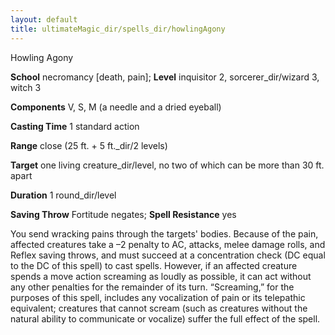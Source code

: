```yaml
---
layout: default
title: ultimateMagic_dir/spells_dir/howlingAgony
---
```

Howling Agony

**School** necromancy [death, pain]; **Level** inquisitor 2, sorcerer_dir/wizard 3, witch 3

**Components** V, S, M (a needle and a dried eyeball)

**Casting Time** 1 standard action

**Range** close (25 ft. + 5 ft._dir/2 levels)

**Target** one living creature_dir/level, no two of which can be more than 30 ft. apart

**Duration** 1 round_dir/level

**Saving Throw** Fortitude negates; **Spell Resistance** yes

You send wracking pains through the targets' bodies. Because of the pain, affected creatures take a –2 penalty to AC, attacks, melee damage rolls, and Reflex saving throws, and must succeed at a concentration check (DC equal to the DC of this spell) to cast spells. However, if an affected creature spends a move action screaming as loudly as possible, it can act without any other penalties for the remainder of its turn. “Screaming,” for the purposes of this spell, includes any vocalization of pain or its telepathic equivalent; creatures that cannot scream (such as creatures without the natural ability to communicate or vocalize) suffer the full effect of the spell.

